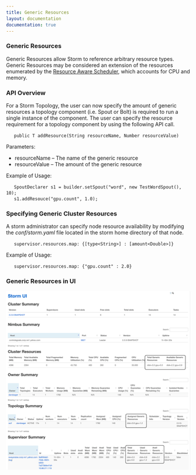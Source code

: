 ```yaml
---
title: Generic Resources
layout: documentation
documentation: true
---
```


### Generic Resources
Generic Resources allow Storm to reference arbitrary resource types. Generic Resources may be considered an extension of the resources enumerated by the [Resource Aware Scheduler](Resource_Aware_Scheduler_overview.html), which accounts for CPU and memory.

### API Overview
For a Storm Topology, the user can now specify the amount of generic resources a topology component (i.e. Spout or Bolt) is required to run a single instance of the component. The user can specify the resource requirement for a topology component by using the following API call.
```
   public T addResource(String resourceName, Number resourceValue)
```
Parameters:
-   resourceName – The name of the generic resource
-   resourceValue – The amount of the generic resource

Example of Usage:
```
   SpoutDeclarer s1 = builder.setSpout("word", new TestWordSpout(), 10);
   s1.addResouce("gpu.count", 1.0);
```

### Specifying Generic Cluster Resources

A storm administrator can specify node resource availability by modifying the _conf/storm.yaml_ file located in the storm home directory of that node.
```
   supervisor.resources.map: {[type<String>] : [amount<Double>]}
```
Example of Usage:
```
   supervisor.resources.map: {"gpu.count" : 2.0}
```


### Generic Resources in UI

![Storm Cluster UI](images/storm_ui.png)
